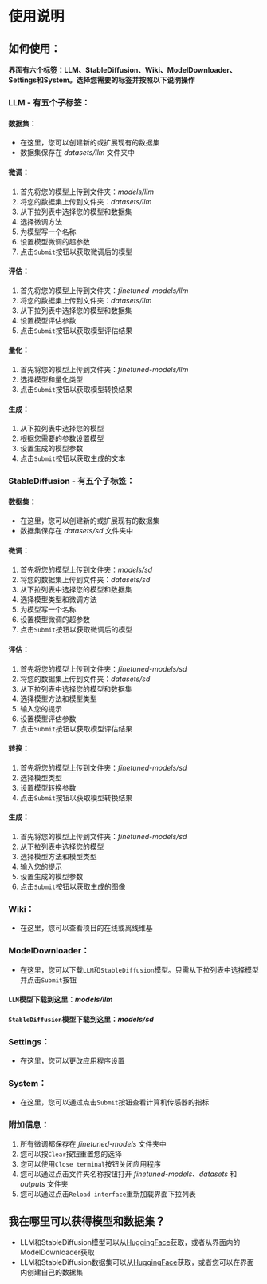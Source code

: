 # 使用说明

## 如何使用：

#### 界面有六个标签：LLM、StableDiffusion、Wiki、ModelDownloader、Settings和System。选择您需要的标签并按照以下说明操作

### LLM - 有五个子标签：

#### 数据集：

* 在这里，您可以创建新的或扩展现有的数据集
* 数据集保存在 *datasets/llm* 文件夹中

#### 微调：

1) 首先将您的模型上传到文件夹：*models/llm*
2) 将您的数据集上传到文件夹：*datasets/llm*
3) 从下拉列表中选择您的模型和数据集
4) 选择微调方法
5) 为模型写一个名称
6) 设置模型微调的超参数
7) 点击`Submit`按钮以获取微调后的模型

#### 评估：

1) 首先将您的模型上传到文件夹：*finetuned-models/llm*
2) 将您的数据集上传到文件夹：*datasets/llm*
3) 从下拉列表中选择您的模型和数据集
4) 设置模型评估参数
5) 点击`Submit`按钮以获取模型评估结果

#### 量化：

1) 首先将您的模型上传到文件夹：*finetuned-models/llm*
2) 选择模型和量化类型
3) 点击`Submit`按钮以获取模型转换结果

#### 生成：

1) 从下拉列表中选择您的模型
2) 根据您需要的参数设置模型
3) 设置生成的模型参数
4) 点击`Submit`按钮以获取生成的文本

### StableDiffusion - 有五个子标签：

#### 数据集：

* 在这里，您可以创建新的或扩展现有的数据集
* 数据集保存在 *datasets/sd* 文件夹中

#### 微调：

1) 首先将您的模型上传到文件夹：*models/sd*
2) 将您的数据集上传到文件夹：*datasets/sd*
3) 从下拉列表中选择您的模型和数据集
4) 选择模型类型和微调方法
5) 为模型写一个名称
6) 设置模型微调的超参数
7) 点击`Submit`按钮以获取微调后的模型

#### 评估：

1) 首先将您的模型上传到文件夹：*finetuned-models/sd*
2) 将您的数据集上传到文件夹：*datasets/sd*
3) 从下拉列表中选择您的模型和数据集
4) 选择模型方法和模型类型
5) 输入您的提示
6) 设置模型评估参数
7) 点击`Submit`按钮以获取模型评估结果

#### 转换：

1) 首先将您的模型上传到文件夹：*finetuned-models/sd*
2) 选择模型类型
3) 设置模型转换参数
4) 点击`Submit`按钮以获取模型转换结果

#### 生成：

1) 首先将您的模型上传到文件夹：*finetuned-models/sd*
2) 从下拉列表中选择您的模型
3) 选择模型方法和模型类型
4) 输入您的提示
5) 设置生成的模型参数
6) 点击`Submit`按钮以获取生成的图像

### Wiki：

* 在这里，您可以查看项目的在线或离线维基

### ModelDownloader：

* 在这里，您可以下载`LLM`和`StableDiffusion`模型。只需从下拉列表中选择模型并点击`Submit`按钮
#### `LLM`模型下载到这里：*models/llm*
#### `StableDiffusion`模型下载到这里：*models/sd*

### Settings：

* 在这里，您可以更改应用程序设置

### System：

* 在这里，您可以通过点击`Submit`按钮查看计算机传感器的指标

### 附加信息：

1) 所有微调都保存在 *finetuned-models* 文件夹中
2) 您可以按`Clear`按钮重置您的选择
3) 您可以使用`Close terminal`按钮关闭应用程序
4) 您可以通过点击文件夹名称按钮打开 *finetuned-models*、*datasets* 和 *outputs* 文件夹
5) 您可以通过点击`Reload interface`重新加载界面下拉列表

## 我在哪里可以获得模型和数据集？

* LLM和StableDiffusion模型可以从[HuggingFace](https://huggingface.co/models)获取，或者从界面内的ModelDownloader获取
* LLM和StableDiffusion数据集可以从[HuggingFace](https://huggingface.co/datasets)获取，或者您可以在界面内创建自己的数据集
